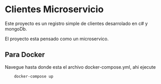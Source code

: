 # Clientes Microservicio

Este proyecto es un registro simple de clientes desarrolado en c# y mongoDb.

El proyecto esta pensado como un microservico.

## Para Docker

Navegue hasta donde esta el archivo docker-compose.yml, ahi ejecute

```bash
    docker-compose up
```

##